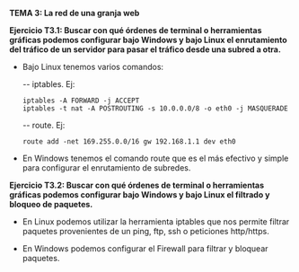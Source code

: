 **TEMA 3: La red de una granja web**


**Ejercicio T3.1:
Buscar con qué órdenes de terminal o herramientas gráficas podemos configurar bajo Windows y bajo Linux el enrutamiento del tráfico de un servidor para pasar el tráfico desde una subred a otra.**

- Bajo Linux tenemos varios comandos:

	-- iptables. Ej:
	
	```
	iptables -A FORWARD -j ACCEPT
	iptables -t nat -A POSTROUTING -s 10.0.0.0/8 -o eth0 -j MASQUERADE
	```

	-- route. Ej:

	```
	route add -net 169.255.0.0/16 gw 192.168.1.1 dev eth0
	```

- En Windows tenemos el comando route que es el más efectivo y simple para configurar el enrutamiento de subredes.

**Ejercicio T3.2:
Buscar con qué órdenes de terminal o herramientas gráficas podemos configurar bajo Windows y bajo Linux el filtrado y bloqueo de paquetes.**

- En Linux podemos utilizar la herramienta iptables que nos permite filtrar paquetes provenientes de un ping, ftp, ssh o peticiones http/https.

- En Windows podemos configurar el Firewall para filtrar y bloquear paquetes.
